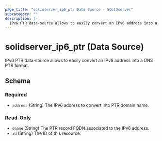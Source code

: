 ```yaml
---
page_title: "solidserver_ip6_ptr Data Source - SOLIDserver"
subcategory: ""
description: |-
  IPv6 PTR data-source allows to easily convert an IPv6 address into a DNS PTR format.
---
```


# solidserver_ip6_ptr (Data Source)

IPv6 PTR data-source allows to easily convert an IPv6 address into a DNS PTR format.


<!-- schema generated by tfplugindocs -->
## Schema

### Required

- `address` (String) The IPv6 address to convert into PTR domain name.

### Read-Only

- `dname` (String) The PTR record FQDN associated to the IPv6 address.
- `id` (String) The ID of this resource.


